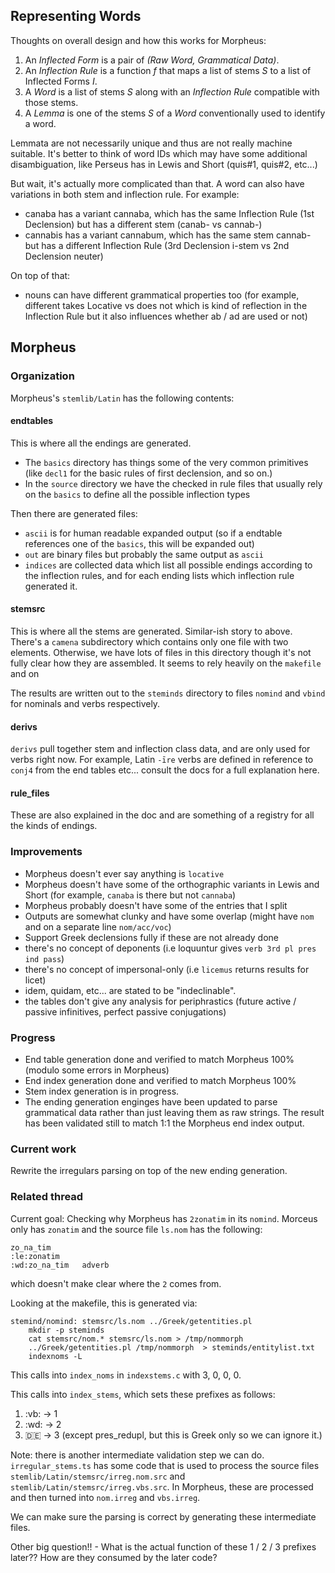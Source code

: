 ## Representing Words

Thoughts on overall design and how this works for Morpheus:

1. An _Inflected Form_ is a pair of _(Raw Word, Grammatical Data)_.
2. An _Inflection Rule_ is a function _f_ that maps a list of stems _S_ to a list of Inflected Forms _I_.
3. A _Word_ is a list of stems _S_ along with an _Inflection Rule_ compatible with those stems.
4. A _Lemma_ is one of the stems _S_ of a _Word_ conventionally used to identify a word.

Lemmata are not necessarily unique and thus are not really machine suitable. It's better to think of word IDs
which may have some additional disambiguation, like Perseus has in Lewis and Short (quis#1, quis#2, etc...)

But wait, it's actually more complicated than that. A word can also have variations in both stem and inflection rule.
For example:

- canaba has a variant cannaba, which has the same Inflection Rule (1st Declension) but has a different stem (canab- vs cannab-)
- cannabis has a variant cannabum, which has the same stem cannab- but has a different Inflection Rule (3rd Declension i-stem vs 2nd Declension neuter)

On top of that:

- nouns can have different grammatical properties too (for example, different takes Locative vs does not which is kind of reflection in the
  Inflection Rule but it also influences whether ab / ad are used or not)

## Morpheus

### Organization

Morpheus's `stemlib/Latin` has the following contents:

#### endtables

This is where all the endings are generated.

- The `basics` directory has things some of the very
  common primitives (like `decl1` for the basic rules of first declension, and so on.)
- In the `source` directory we have the checked in rule files that usually rely on the `basics` to
  define all the possible inflection types

Then there are generated files:

- `ascii` is for human readable expanded output (so if a endtable references one of the `basics`, this will be expanded out)
- `out` are binary files but probably the same output as `ascii`
- `indices` are collected data which list all possible endings according to the inflection rules, and for each ending lists which inflection rule generated it.

#### stemsrc

This is where all the stems are generated. Similar-ish story to above. There's a `camena` subdirectory which contains only one file with two elements.
Otherwise, we have lots of files in this directory though it's not fully clear how they are assembled. It seems to rely heavily on the `makefile` and on

The results are written out to the `steminds` directory to files `nomind` and `vbind` for nominals and verbs respectively.

#### derivs

`derivs` pull together stem and inflection class data, and are only used for verbs right now. For example, Latin `-īre` verbs are defined
in reference to `conj4` from the end tables etc... consult the docs for a full explanation here.

#### rule_files

These are also explained in the doc and are something of a registry for all the kinds of endings.

### Improvements

- Morpheus doesn't ever say anything is `locative`
- Morpheus doesn't have some of the orthographic variants in Lewis and Short (for example, `canaba` is there but not `cannaba`)
- Morpheus probably doesn't have some of the entries that I split
- Outputs are somewhat clunky and have some overlap (might have `nom` and on a separate line `nom/acc/voc`)
- Support Greek declensions fully if these are not already done
- there's no concept of deponents (i.e loquuntur gives `verb 3rd pl pres ind pass`)
- there's no concept of impersonal-only (i.e `licemus` returns results for licet)
- idem, quidam, etc... are stated to be "indeclinable".
- the tables don't give any analysis for periphrastics (future active / passive infinitives, perfect passive conjugations)

### Progress

- End table generation done and verified to match Morpheus 100% (modulo some errors in Morpheus)
- End index generation done and verified to match Morpheus 100%
- Stem index generation is in progress.
- The ending generation enginges have been updated to parse grammatical data
  rather than just leaving them as raw strings. The result has been validated
  still to match 1:1 the Morpheus end index output.

### Current work

Rewrite the irregulars parsing on top of the new ending generation.

### Related thread

Current goal: Checking why Morpheus has `2zonatim` in its `nomind`.
Morceus only has `zonatim` and the source file `ls.nom` has the following:

```
zo_na_tim
:le:zonatim
:wd:zo_na_tim	adverb
```

which doesn't make clear where the `2` comes from.

Looking at the makefile, this is generated via:

```
stemind/nomind:	stemsrc/ls.nom ../Greek/getentities.pl
	mkdir -p steminds
	cat stemsrc/nom.* stemsrc/ls.nom > /tmp/nommorph
	../Greek/getentities.pl /tmp/nommorph  > steminds/entitylist.txt
	indexnoms -L
```

This calls into `index_noms` in `indexstems.c` with 3, 0, 0, 0.

This calls into `index_stems`, which sets these prefixes as follows:

1. :vb: -> 1
2. :wd: -> 2
3. :de: -> 3 (except pres_redupl, but this is Greek only so we can ignore it.)

Note: there is another intermediate validation step we can do. `irregular_stems.ts` has
some code that is used to process the source files `stemlib/Latin/stemsrc/irreg.nom.src` and
`stemlib/Latin/stemsrc/irreg.vbs.src`. In Morpheus, these are processed and then turned into
`nom.irreg` and `vbs.irreg`.

We can make sure the parsing is correct by generating these intermediate files.

Other big question!! - What is the actual function of these 1 / 2 / 3 prefixes later??
How are they consumed by the later code?
